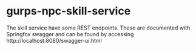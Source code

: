 # gurps-npc-skill-service


The skill service have some REST endpoints. These are documented with Springfox swagger
and can be found by accessing http://localhost:8080/swagger-ui.html


